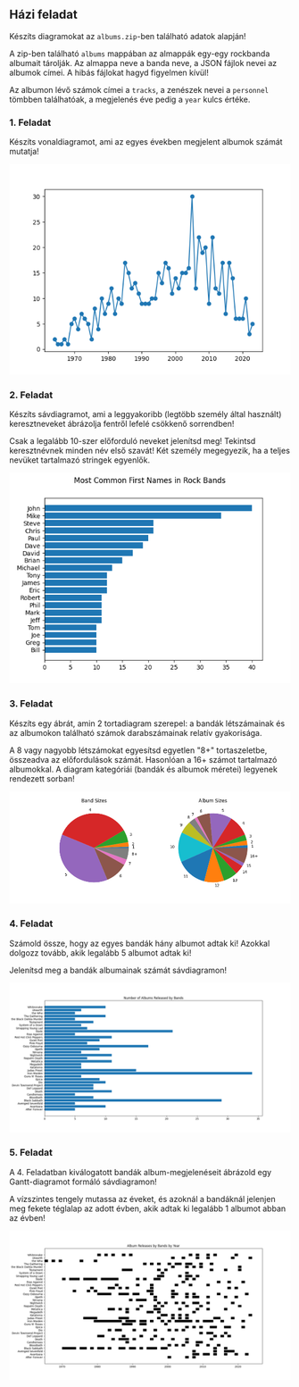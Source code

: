 ## Házi feladat

Készíts diagramokat az `albums.zip`-ben található adatok alapján!

A zip-ben található `albums` mappában az almappák egy-egy rockbanda albumait tárolják.
Az almappa neve a banda neve, a JSON fájlok nevei az albumok címei.
A hibás fájlokat hagyd figyelmen kívül!

Az albumon lévő számok címei a `tracks`, a zenészek nevei a `personnel` tömbben találhatóak, a megjelenés éve pedig a `year` kulcs értéke.

### 1. Feladat

Készíts vonaldiagramot, ami az egyes években megjelent albumok számát mutatja!

![](yearly_albums.png)

### 2. Feladat

Készíts sávdiagramot, ami a leggyakoribb (legtöbb személy által használt) keresztneveket ábrázolja fentről lefelé csökkenő sorrendben!

Csak a legalább 10-szer előforduló neveket jelenítsd meg!
Tekintsd keresztnévnek minden név első szavát!
Két személy megegyezik, ha a teljes nevüket tartalmazó stringek egyenlők.

![](first_names.png)

### 3. Feladat

Készíts egy ábrát, amin 2 tortadiagram szerepel: a bandák létszámainak és az albumokon található számok darabszámainak relatív gyakorisága.

A 8 vagy nagyobb létszámokat egyesítsd egyetlen "8+" tortaszeletbe, összeadva az előfordulások számát.
Hasonlóan a 16+ számot tartalmazó albumokkal.
A diagram kategóriái (bandák és albumok méretei) legyenek rendezett sorban!

![](pie_charts.png)

### 4. Feladat

Számold össze, hogy az egyes bandák hány albumot adtak ki!
Azokkal dolgozz tovább, akik legalább 5 albumot adtak ki!

Jelenítsd meg a bandák albumainak számát sávdiagramon!

![](albums.png)

### 5. Feladat

A 4. Feladatban kiválogatott bandák album-megjelenéseit ábrázold egy Gantt-diagramot formáló sávdiagramon!

A vízszintes tengely mutassa az éveket, és azoknál a bandáknál jelenjen meg fekete téglalap az adott évben, akik adtak ki legalább 1 albumot abban az évben!

![](albums_gantt.png)
